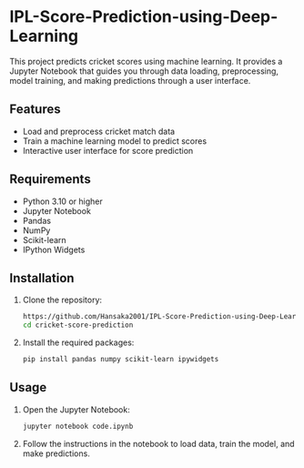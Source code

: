 # IPL-Score-Prediction-using-Deep-Learning


This project predicts cricket scores using machine learning. It provides a Jupyter Notebook that guides you through data loading, preprocessing, model training, and making predictions through a user interface.

## Features

- Load and preprocess cricket match data
- Train a machine learning model to predict scores
- Interactive user interface for score prediction

## Requirements

- Python 3.10 or higher
- Jupyter Notebook
- Pandas
- NumPy
- Scikit-learn
- IPython Widgets

## Installation

1. Clone the repository:
    ```bash
    https://github.com/Hansaka2001/IPL-Score-Prediction-using-Deep-Learning.git
    cd cricket-score-prediction
    ```

2. Install the required packages:
    ```bash
    pip install pandas numpy scikit-learn ipywidgets
    ```

## Usage

1. Open the Jupyter Notebook:
    ```bash
    jupyter notebook code.ipynb
    ```

2. Follow the instructions in the notebook to load data, train the model, and make predictions.


